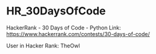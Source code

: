 # HR_30DaysOfCode
HackerRank - 30 Days of Code - Python
Link: https://www.hackerrank.com/contests/30-days-of-code/

User in Hacker Rank: TheOwl
